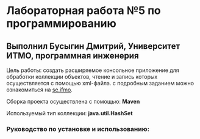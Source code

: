 # Лабораторная работа №5 по программированию
## Выполнил Бусыгин Дмитрий, Университет ИТМО, программная инженерия
Цель работы: создать расширяемое консольное приложение для обработки коллекции объектов, чтение и запись которых осуществляется с помощью xml-файла. с подробным заданием можно ознакомиться на [se.ifmo](https://se.ifmo.ru/courses/programming#labs). 

Сборка проекта осуществлена с помощью: **Maven**

Используемый тип коллекции: **java.util.HashSet**

### Руководство по установке и использованию:
